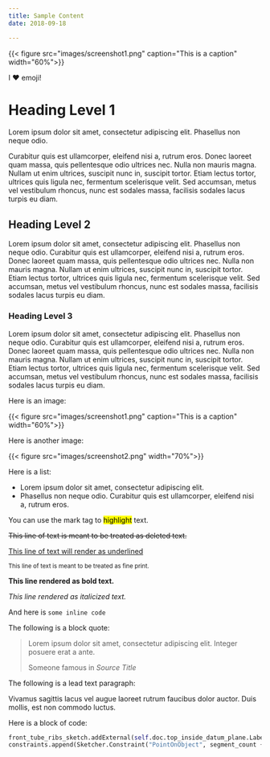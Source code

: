 ```yaml
---
title: Sample Content
date: 2018-09-18

---
```

{{< figure src="images/screenshot1.png" caption="This is a caption" width="60%">}}

I :heart: emoji!

# Heading Level 1
Lorem ipsum dolor sit amet, consectetur adipiscing elit. Phasellus non neque odio. 

<!--more-->
Curabitur quis est ullamcorper, eleifend nisi a, rutrum eros. Donec laoreet quam massa, quis pellentesque odio ultrices nec. Nulla non mauris magna. Nullam ut enim ultrices, suscipit nunc in, suscipit tortor. Etiam lectus tortor, ultrices quis ligula nec, fermentum scelerisque velit. Sed accumsan, metus vel vestibulum rhoncus, nunc est sodales massa, facilisis sodales lacus turpis eu diam.

## Heading Level 2
Lorem ipsum dolor sit amet, consectetur adipiscing elit. Phasellus non neque odio. Curabitur quis est ullamcorper, eleifend nisi a, rutrum eros. Donec laoreet quam massa, quis pellentesque odio ultrices nec. Nulla non mauris magna. Nullam ut enim ultrices, suscipit nunc in, suscipit tortor. Etiam lectus tortor, ultrices quis ligula nec, fermentum scelerisque velit. Sed accumsan, metus vel vestibulum rhoncus, nunc est sodales massa, facilisis sodales lacus turpis eu diam.
### Heading Level 3
Lorem ipsum dolor sit amet, consectetur adipiscing elit. Phasellus non neque odio. Curabitur quis est ullamcorper, eleifend nisi a, rutrum eros. Donec laoreet quam massa, quis pellentesque odio ultrices nec. Nulla non mauris magna. Nullam ut enim ultrices, suscipit nunc in, suscipit tortor. Etiam lectus tortor, ultrices quis ligula nec, fermentum scelerisque velit. Sed accumsan, metus vel vestibulum rhoncus, nunc est sodales massa, facilisis sodales lacus turpis eu diam.


Here is an image:

{{< figure src="images/screenshot1.png" caption="This is a caption" width="60%">}}


Here is another image:

{{< figure src="images/screenshot2.png" width="70%">}}


Here is a list:

* Lorem ipsum dolor sit amet, consectetur adipiscing elit.
* Phasellus non neque odio. Curabitur quis est ullamcorper, eleifend nisi a, rutrum eros. 

You can use the mark tag to <mark>highlight</mark> text.

<del>This line of text is meant to be treated as deleted text.</del>

<u>This line of text will render as underlined</u>

<small>This line of text is meant to be treated as fine print.</small>

<strong>This line rendered as bold text.</strong>

<em>This line rendered as italicized text.</em>

And here is `some inline code`


The following is a block quote:

<blockquote class="blockquote">
  <p class="mb-0">Lorem ipsum dolor sit amet, consectetur adipiscing elit. Integer posuere erat a ante.</p>
  <footer class="blockquote-footer">Someone famous in <cite title="Source Title">Source Title</cite></footer>
</blockquote>

The following is a lead text paragraph:

<p class="lead">
  Vivamus sagittis lacus vel augue laoreet rutrum faucibus dolor auctor. Duis mollis, est non commodo luctus.
</p>


Here is a block of code:

```python
front_tube_ribs_sketch.addExternal(self.doc.top_inside_datum_plane.Label, '')
constraints.append(Sketcher.Constraint("PointOnObject", segment_count + 1, 2, -3))
```


